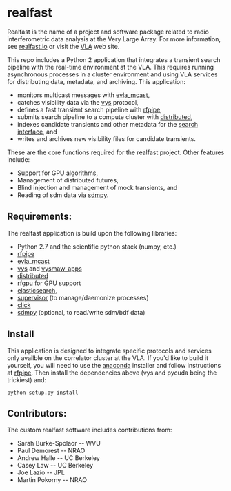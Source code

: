 # realfast

Realfast is the name of a project and software package related to radio interferometric data analysis at the Very Large Array. For more information, see [realfast.io](http://realfast.io) or visit the [VLA](https://public.nrao.edu/telescopes/vla/) web site.

This repo includes a Python 2 application that integrates a transient search pipeline with the real-time environment at the VLA. This requires running asynchronous processes in a cluster environment and using VLA services for distributing data, metadata, and archiving. This application:
* monitors multicast messages with [evla_mcast](https://github.com/demorest/evla_mcast),
* catches visibility data via the [vys](https://github.com/mpokorny/vysmaw) protocol,
* defines a fast transient search pipeline with [rfpipe](http://github.com/realfastvla/rfpipe),
* submits search pipeline to a compute cluster with [distributed](https://github.com/dask/distributed),
* indexes candidate transients and other metadata for the [search interface](https://github.com/realfastvla/realfast.io-search), and
* writes and archives new visibility files for candidate transients.

These are the core functions required for the realfast project. Other features include:
* Support for GPU algorithms,
* Management of distributed futures,
* Blind injection and management of mock transients, and
* Reading of sdm data via [sdmpy](https://github.com/demorest/sdmpy).

Requirements:
---------
The realfast application is build upon the following libraries:

* Python 2.7 and the scientific python stack (numpy, etc.)
* [rfpipe](http://github.com/realfastvla/rfpipe)
* [evla_mcast](https://github.com/demorest/evla_mcast)
* [vys](https://github.com/mpokorny/vysmaw) and [vysmaw_apps](https://github.com/realfastvla/vysmaw_apps)
* [distributed](https://github.com/dask/distributed)
* [rfgpu](https://github.com/realfastvla/rfgpu) for GPU support
* [elasticsearch](https://github.com/elastic/elasticsearch-py),
* [supervisor](http://supervisord.org) (to manage/daemonize processes)
* [click](http://click.pocoo.org)
* [sdmpy](https://github.com/demorest/sdmpy) (optional, to read/write sdm/bdf data)
 
Install
------
This application is designed to integrate specific protocols and services only availble on the correlator cluster at the VLA. If you'd like to build it yourself, you will need to use the [anaconda](http://anaconda.com) installer and follow instructions at [rfpipe](http://github.com/realfastvla/rfpipe). Then install the dependencies above (vys and pycuda being the trickiest) and:

    python setup.py install

Contributors:
--------
The custom realfast software includes contributions from:

* Sarah Burke-Spolaor -- WVU
* Paul Demorest -- NRAO
* Andrew Halle -- UC Berkeley
* Casey Law -- UC Berkeley
* Joe Lazio -- JPL
* Martin Pokorny -- NRAO
